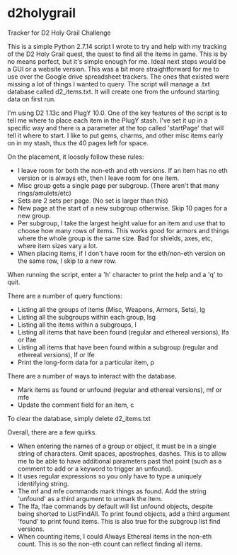 # d2holygrail
Tracker for D2 Holy Grail Challenge

This is a simple Python 2.7.14 script I wrote to try and help with my tracking of the D2 Holy Grail quest, the quest to find all the items in game.  This is by no means perfect, but it's simple enough for me.  Ideal next steps would be a GUI or a website version.  This was a bit more straightforward for me to use over the Google drive spreadsheet trackers.  The ones that existed were missing a lot of things I wanted to query.
The script will manage a .txt database called d2_items.txt.  It will create one from the unfound starting data on first run.

I'm using D2 1.13c and PlugY 10.0.  One of the key features of the script is to tell me where to place each item in the PlugY stash. 
I've set it up in a specific way and there is a parameter at the top called 'startPage' that will tell it where to start. I like to put gems, charms, and other misc items early on in my stash, thus the 40 pages left for space.

On the placement, it loosely follow these rules:
- I leave room for both the non-eth and eth versions.  If an item has no eth version or is always eth, then I leave room for one item.
- Misc group gets a single page per subgroup. (There aren't that many rings/amulets/etc)
- Sets are 2 sets per page. (No set is larger than this)
- New page at the start of a new subgroup otherwise.  Skip 10 pages for a new group.
- Per subgroup, I take the largest height value for an item and use that to choose how many rows of items.  This works good for armors and things where the whole group is the same size. Bad for shields, axes, etc, where item sizes vary a lot.
- When placing items, if I don't have room for the eth/non-eth version on the same row, I skip to a new row.

When running the script, enter a 'h' character to print the help and a 'q' to quit.  

There are a number of query functions:
- Listing all the groups of items (Misc, Weapons, Armors, Sets), lg
- Listing all the subgroups within each group, lsg <groupname>
- Listing all the items within a subgroups, l <subgroupname>
- Listing all items that have been found (regular and ethereal versions), lfa or lfae
- Listing all items that have been found within a subgroup (regular and ethereal versions), lf <subgroupname> or lfe <subgroupname>
- Print the long-form data for a particular item, p <itemname>

There are a number of ways to interact with the database.
- Mark items as found or unfound (regular and ethereal versions), mf <itemname> or mfe <itemname>
- Update the comment field for an item, c <itemname>

To clear the database, simply delete d2_items.txt

Overall, there are a few quirks.  
- When entering the names of a group or object, it must be in a single string of characters.  Omit spaces, apostrophes, dashes.  This is to allow me to be able to have additional parameters past that point (such as a comment to add or a keyword to trigger an unfound).
- It uses regular expressions so you only have to type a uniquely identifying string.
- The mf and mfe commands mark things as found.  Add the string 'unfound' as a third argument to unmark the item.
- The lfa, lfae commands by default will list unfound objects, despite being shorted to ListFindAll.  To print found objects, add a third argument 'found' to print found items.  This is also true for the subgroup list find versions.
- When counting items, I could Always Ethereal items in the non-eth count.  This is so the non-eth count can reflect finding all items.

